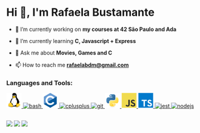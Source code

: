 <h1 align="left">Hi 👋, I'm Rafaela Bustamante</h1>

- 🔭 I’m currently working on **my courses at 42 São Paulo and Ada**

- 🌱 I’m currently learning **C, Javascript + Express**

- 💬 Ask me about **Movies, Games and C**

- 📫 How to reach me **rafaelabdm@gmail.com**

<h3 align="left">Languages and Tools:</h3>
<p align="left">
  
<a href="https://www.linux.org/" target="_blank" rel="noreferrer">
<img src="https://raw.githubusercontent.com/devicons/devicon/master/icons/linux/linux-original.svg" alt="linux" width="40" height="40"/>
</a> 
<a href="https://www.gnu.org/software/bash/" target="_blank" rel="noreferrer">
<img src="https://cdn.jsdelivr.net/gh/devicons/devicon/icons/bash/bash-plain.svg" alt="bash" width="40" height="40"/>
</a>
  
<a href="https://www.cprogramming.com/" target="_blank" rel="noreferrer">
<img src="https://raw.githubusercontent.com/devicons/devicon/master/icons/c/c-original.svg" alt="c" width="40" height="40"/>
</a> 


<a href="https://cdn.jsdelivr.net/gh/devicons/devicon@v2.15.1/devicon.min.css" rel="stylesheet">
<img src="https://cdn.jsdelivr.net/gh/devicons/devicon/icons/cplusplus/cplusplus-original.svg" alt="cplusplus" width="40" height="40"/>  
</a>
          
  
  
<a href="https://git-scm.com/" target="_blank" rel="noreferrer"> 
<img src="https://www.vectorlogo.zone/logos/git-scm/git-scm-icon.svg" alt="git" width="40" height="40"/>
</a> 

<a href="https://www.python.org" target="_blank" rel="noreferrer"> 
<img src="https://raw.githubusercontent.com/devicons/devicon/master/icons/python/python-original.svg" alt="python" width="40" height="40"/>
</a>

<a href="https://developer.mozilla.org/en-US/docs/Web/JavaScript" target="_blank" rel="noreferrer">
<img src="https://raw.githubusercontent.com/devicons/devicon/master/icons/javascript/javascript-original.svg" alt="javascript" width="40" height="40"/>
</a>
<a href="https://www.typescriptlang.org/" target="_blank" rel="noreferrer"> 
<img src="https://raw.githubusercontent.com/devicons/devicon/master/icons/typescript/typescript-original.svg" alt="typescript" width="40" height="40"/> 
</a>
<a href="https://jestjs.io" target="_blank" rel="noreferrer">
<img src="https://www.vectorlogo.zone/logos/jestjsio/jestjsio-icon.svg" alt="jest" width="40" height="40"/>
</a> 
<a href="https://nodejs.org" target="_blank" rel="noreferrer">
<img src="https://cdn.jsdelivr.net/gh/devicons/devicon/icons/nodejs/nodejs-plain-wordmark.svg" alt="nodejs" width="40" height="40"/>
</a>
</p>
  
##
 
<div> 
<a href="https://www.linkedin.com/in/rafaela-bustamante-de-miranda-0b84081bb/" target="_blank"><img src="https://img.shields.io/badge/-LinkedIn-%230077B5?style=for-the-badge&logo=linkedin&logoColor=white" target="_blank"></a> 
<a href="https://instagram.com/rafaelabdm" target="_blank"><img src="https://img.shields.io/badge/-Instagram-%23E4405F?style=for-the-badge&logo=instagram&logoColor=white" target="_blank"></a>
<a href = "mailto:rafaelabdm@gmail.com"><img src="https://img.shields.io/badge/-Gmail-%23333?style=for-the-badge&logo=gmail&logoColor=white" target="_blank"></a>

